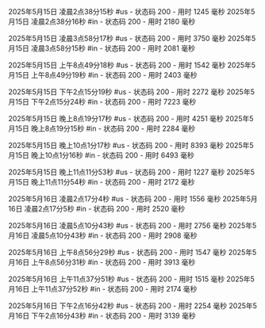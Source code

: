 
2025年5月15日 凌晨2点38分15秒 #us - 状态码 200 - 用时 1245 毫秒
2025年5月15日 凌晨2点38分16秒 #in - 状态码 200 - 用时 2180 毫秒

2025年5月15日 凌晨3点58分17秒 #us - 状态码 200 - 用时 3750 毫秒
2025年5月15日 凌晨3点58分15秒 #in - 状态码 200 - 用时 2081 毫秒

2025年5月15日 上午8点49分18秒 #us - 状态码 200 - 用时 1542 毫秒
2025年5月15日 上午8点49分19秒 #in - 状态码 200 - 用时 2403 毫秒

2025年5月15日 下午2点15分19秒 #us - 状态码 200 - 用时 2272 毫秒
2025年5月15日 下午2点15分24秒 #in - 状态码 200 - 用时 7223 毫秒

2025年5月15日 晚上8点19分17秒 #us - 状态码 200 - 用时 4251 毫秒
2025年5月15日 晚上8点19分15秒 #in - 状态码 200 - 用时 2284 毫秒

2025年5月15日 晚上10点1分17秒 #us - 状态码 200 - 用时 8393 毫秒
2025年5月15日 晚上10点1分16秒 #in - 状态码 200 - 用时 6493 毫秒

2025年5月15日 晚上11点11分53秒 #us - 状态码 200 - 用时 1227 毫秒
2025年5月15日 晚上11点11分54秒 #in - 状态码 200 - 用时 2172 毫秒

2025年5月16日 凌晨2点17分4秒 #us - 状态码 200 - 用时 1556 毫秒
2025年5月16日 凌晨2点17分5秒 #in - 状态码 200 - 用时 2520 毫秒

2025年5月16日 凌晨5点10分43秒 #us - 状态码 200 - 用时 2756 毫秒
2025年5月16日 凌晨5点10分43秒 #in - 状态码 200 - 用时 2908 毫秒

2025年5月16日 上午8点56分29秒 #us - 状态码 200 - 用时 1547 毫秒
2025年5月16日 上午8点56分31秒 #in - 状态码 200 - 用时 3913 毫秒

2025年5月16日 上午11点37分51秒 #us - 状态码 200 - 用时 1515 毫秒
2025年5月16日 上午11点37分52秒 #in - 状态码 200 - 用时 2174 毫秒

2025年5月16日 下午2点16分42秒 #us - 状态码 200 - 用时 2254 毫秒
2025年5月16日 下午2点16分43秒 #in - 状态码 200 - 用时 3139 毫秒

